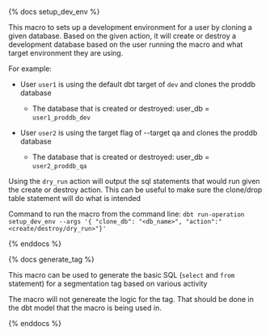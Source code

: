 {% docs setup_dev_env %}

This macro to sets up a development environment for a user by cloning a given database.
Based on the given action, it will create or destroy a development database based on the user 
running the macro and what target environment they are using. 

For example:
  - User `user1` is using the default dbt target of `dev` and clones the proddb database
    - The database that is created or destroyed: user_db = `user1_proddb_dev`


  - User `user2` is using the target flag of --target qa and clones the proddb database
    - The database that is created or destroyed: user_db = `user2_proddb_qa` 
    
Using the `dry_run` action will output the sql statements that would run given the create or destroy action.
This can be useful to make sure the clone/drop table statement will do what is intended 

Command to run the macro from the command line: `dbt run-operation setup_dev_env --args '{ "clone_db": "<db_name>", "action":"<create/destroy/dry_run>"}'`

{% enddocs %}

{% docs generate_tag %}

This macro can be used to generate the basic SQL (`select` and `from` statement) for a segmentation tag based on various activity

The macro will not genereate the logic for the tag. That should be done in the dbt model that the macro is being used in.

{% enddocs %}
